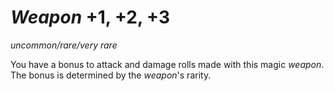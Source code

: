 # *Weapon* +1, +2, +3
*uncommon/rare/very rare*

You have a bonus to attack and damage rolls made with this magic *weapon*. The bonus is determined by the *weapon*'s rarity.
